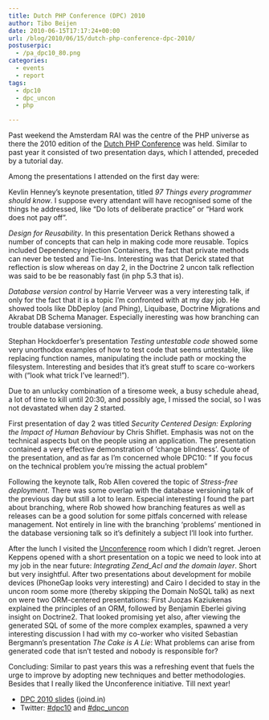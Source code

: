 ```yaml
---
title: Dutch PHP Conference (DPC) 2010
author: Tibo Beijen
date: 2010-06-15T17:17:24+00:00
url: /blog/2010/06/15/dutch-php-conference-dpc-2010/
postuserpic:
  - /pa_dpc10_80.png
categories:
  - events
  - report
tags:
  - dpc10
  - dpc_uncon
  - php

---
```

Past weekend the Amsterdam RAI was the centre of the PHP universe as there the 2010 edition of the [Dutch PHP Conference][1] was held. Similar to past year it consisted of two presentation days, which I attended, preceded by a tutorial day.

Among the presentations I attended on the first day were: 

Kevlin Henney&#8217;s keynote presentation, titled _97 Things every programmer should know_. I suppose every attendant will have recognised some of the things he addressed, like &#8220;Do lots of deliberate practice&#8221; or &#8220;Hard work does not pay off&#8221;.

_Design for Reusability_. In this presentation Derick Rethans showed a number of concepts that can help in making code more reusable. Topics included Dependency Injection Containers, the fact that private methods can never be tested and Tie-Ins. Interesting was that Derick stated that reflection is slow whereas on day 2, in the Doctrine 2 uncon talk reflection was said to be be reasonably fast (in php 5.3 that is).

_Database version control_ by Harrie Verveer was a very interesting talk, if only for the fact that it is a topic I&#8217;m confronted with at my day job. He showed tools like DbDeploy (and Phing), Liquibase, Doctrine Migrations and Akrabat DB Schema Manager. Especially ineresting was how branching can trouble database versioning.

Stephan Hockdoerfer&#8217;s presentation _Testing untestable code_ showed some very unorthodox examples of how to test code that seems untestable, like replacing function names, manipulating the include path or mocking the filesystem. Interesting and besides that it&#8217;s great stuff to scare co-workers with (&#8220;look what trick I&#8217;ve learned!&#8221;).

Due to an unlucky combination of a tiresome week, a busy schedule ahead, a lot of time to kill until 20:30, and possibly age, I missed the social, so I was not devastated when day 2 started.

First presentation of day 2 was titled _Security Centered Design: Exploring the Impact of Human Behaviour_ by Chris Shiflet. Emphasis was not on the technical aspects but on the people using an application. The presentation contained a very effective demonstration of &#8216;change blindness&#8217;. Quote of the presentation, and as far as I&#8217;m concerned whole DPC10: &#8221; If you focus on the technical problem you&#8217;re missing the actual problem&#8221;

Following the keynote talk, Rob Allen covered the topic of _Stress-free deployment_. There was some overlap with the database versioning talk of the previous day but still a lot to learn. Especial interesting I found the part about branching, where Rob showed how branching features as well as releases can be a good solution for some pitfals concerned with release management. Not entirely in line with the branching &#8216;problems&#8217; mentioned in the database versioning talk so it&#8217;s definitely a subject I&#8217;ll look into further.

After the lunch I visited the [Unconference][2] room which I didn&#8217;t regret. Jeroen Keppens opened with a short presentation on a topic we need to look into at my job in the near future: _Integrating Zend_Acl and the domain layer_. Short but very insightful. After two presentations about development for mobile devices (PhoneGap looks very interesting) and Cairo I decided to stay in the uncon room some more (thereby skipping the Domain NoSQL talk) as next on were two ORM-centered presentations: First Juozas Kaziukenas explained the principles of an ORM, followed by Benjamin Eberlei giving insight on Doctrine2. That looked promising yet also, after viewing the generated SQL of some of the more complex examples, spawned a very interesting discussion I had with my co-worker who visited Sebastian Bergmann&#8217;s presentation _The Cake is A Lie_: What problems can arise from generated code that isn&#8217;t tested and nobody is responsible for?

Concluding: Similar to past years this was a refreshing event that fuels the urge to improve by adopting new techniques and better methodologies. Besides that I really liked the Unconference initiative. Till next year!

  * [DPC 2010 slides][3] (joind.in)
  * Twitter: [#dpc10][4] and [#dpc_uncon][5]

 [1]: http://www.phpconference.nl/
 [2]: http://www.phpconference.nl/schedule/unconference
 [3]: http://joind.in/event/view/142#slides
 [4]: http://twitter.com/#search?q=dpc10
 [5]: http://twitter.com/#search?q=dpc_uncon